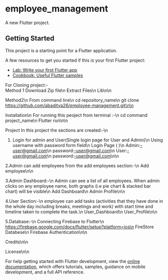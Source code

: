 # employee_management

A new Flutter project.

## Getting Started

This project is a starting point for a Flutter application.

A few resources to get you started if this is your first Flutter project:

- [Lab: Write your first Flutter app](https://docs.flutter.dev/get-started/codelab)
- [Cookbook: Useful Flutter samples](https://docs.flutter.dev/cookbook)


For Cloning project:-\
Method 1
  Download Zip file\n
  Extract Files\n
  Lib\n\n

Method2\n
  From command line\n
  cd repository_name\n
  git clone https://github.com/abaditya26/employee-management.git\n\n


Installation\n
  For running this peoject from terminal :-\n
    cd command project_name\n
    Flutter run\n\n




Project
  In this project the sections are created:-\n
  1. Login for admin and User(Single login page for User and Admin)\n
     Using username with password form field\n
     Login Page ( )\n
     Admin:-user@gmail.com\n
     password:-user@gmail.com\n
     User:-user@gmail.com\n
     password:-user@gmail.com\n\n
     
     


   2.Admin can add employees from the add employees section:-\n
     Add employee\n\n

 
 
   3.Admin Dashboard:-\n
    Admin can see a list of all employees. When admin clicks on any employee
    name, both graphs (i.e pie chart & stacked bar chart) will be visible\n
    Add Dashboard\n
    Admin Profile\n\n




   4.User Section:-\n
    employee can add tasks (activities that they have done in the whole day including
    breaks, meetings and work) with start time and timeline taken to complete the task.\n
    User_Dashboard\n
    User_Profile\n\n

   5.Database:-\n
     Connecting Firebase to Flutter\n
     https://firebase.google.com/docs/flutter/setup?platform=ios\n
     FireStore Databese\n
     Firebase Authentication\n\n

Credits\n\n

License\n\n






For help getting started with Flutter development, view the
[online documentation](https://docs.flutter.dev/), which offers tutorials, samples, guidance on
mobile development, and a full API reference.
